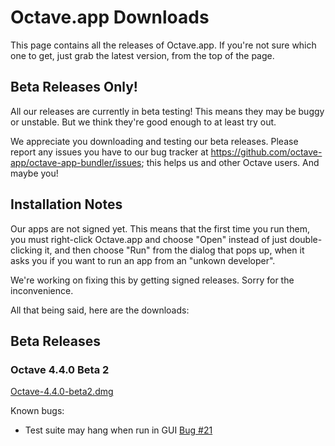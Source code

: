 Octave.app Downloads
====================

This page contains all the releases of Octave.app. If you're not sure which one to get, just grab the latest version, from the top of the page.

## Beta Releases Only!

All our releases are currently in beta testing! This means they may be buggy or unstable. But we think they're good enough to at least try out.

We appreciate you downloading and testing our beta releases. Please report any issues you have to our bug tracker at https://github.com/octave-app/octave-app-bundler/issues; this helps us and other Octave users. And maybe you!

## Installation Notes

Our apps are not signed yet. This means that the first time you run them, you must right-click Octave.app and choose "Open" instead of just double-clicking it, and then choose "Run" from the dialog that pops up, when it asks you if you want to run an app from an "unkown developer".

We're working on fixing this by getting signed releases. Sorry for the inconvenience.

All that being said, here are the downloads:

## Beta Releases

###  Octave 4.4.0 Beta 2

[Octave-4.4.0-beta2.dmg](https://github.com/octave-app/octave-app/releases/download/untagged-4e9d0ab25492be932368/Octave-4.4.0-beta2.dmg)

Known bugs:

* Test suite may hang when run in GUI [Bug #21](https://github.com/octave-app/octave-app-bundler/issues/21)

